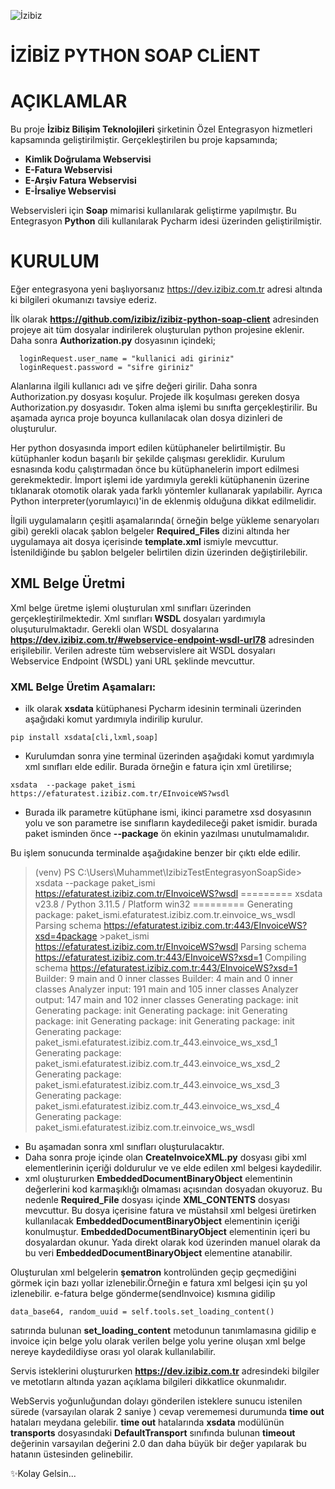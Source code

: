 

![İzibiz](https://izibiz.com.tr/wp-content/uploads/2022/11/400dpiLogo_trns.webp)

# İZİBİZ PYTHON SOAP CLİENT
# AÇIKLAMLAR

Bu proje **İzibiz Bilişim Teknolojileri** şirketinin Özel Entegrasyon hizmetleri kapsamında geliştirilmiştir. Gerçekleştirilen bu proje kapsamında;
 - **Kimlik Doğrulama Webservisi**
 - **E-Fatura Webservisi**
 - **E-Arşiv Fatura Webservisi**
 - **E-İrsaliye Webservisi**

 
Webservisleri için **Soap** mimarisi kullanılarak  geliştirme yapılmıştır. Bu Entegrasyon **Python** dili kullanılarak Pycharm idesi üzerinden geliştirilmiştir.

# KURULUM
Eğer entegrasyona yeni başlıyorsanız https://dev.izibiz.com.tr adresi altında ki bilgileri okumanızı tavsiye ederiz.

İlk olarak **https://github.com/izibiz/izibiz-python-soap-client** adresinden projeye ait tüm dosyalar indirilerek oluşturulan python projesine eklenir. Daha sonra **Authorization.py** dosyasının içindeki;
```
  loginRequest.user_name = "kullanici adi giriniz"
  loginRequest.password = "sifre giriniz"
  ```
Alanlarına ilgili kullanıcı adı ve şifre değeri girilir. Daha sonra Authorization.py dosyası koşulur. Projede ilk koşulması gereken dosya Authorization.py dosyasıdır. Token alma işlemi bu sınıfta gerçekleştirilir.  Bu aşamada ayrıca proje boyunca kullanılacak olan dosya dizinleri de oluşturulur.

Her python dosyasında import edilen kütüphaneler belirtilmiştir. Bu kütüphanler kodun başarılı bir şekilde çalışması gereklidir. Kurulum esnasında kodu çalıştırmadan önce bu kütüphanelerin import edilmesi gerekmektedir. İmport işlemi ide yardımıyla gerekli kütüphanenin üzerine tıklanarak otomotik olarak yada farklı yöntemler kullanarak yapılabilir. Ayrıca Python interpreter(yorumlayıcı)'in de eklenmiş olduğuna dikkat edilmelidir.

İlgili uygulamaların çeşitli aşamalarında( örneğin belge yükleme senaryoları gibi) gerekli olacak şablon belgeler **Required_Files** dizini altında her uygulamaya ait dosya içerisinde **template.xml** ismiyle mevcuttur. İstenildiğinde bu şablon belgeler belirtilen dizin üzerinden değiştirilebilir.

## XML Belge Üretmi
Xml belge üretme işlemi oluşturulan xml sınıfları üzerinden gerçekleştirilmektedir. Xml sınıfları **WSDL** dosyaları yardımıyla oluşuturulmaktadır. Gerekli olan WSDL dosyalarına **https://dev.izibiz.com.tr/#webservice-endpoint-wsdl-url78** adresinden erişilebilir. Verilen adreste tüm webservislere ait WSDL dosyaları Webservice Endpoint (WSDL) yani URL şeklinde mevcuttur.

### XML Belge Üretim Aşamaları:
- ilk olarak **xsdata** kütüphanesi Pycharm idesinin terminali üzerinden aşağıdaki komut yardımıyla indirilip kurulur.
```
pip install xsdata[cli,lxml,soap]
```
- Kurulumdan sonra yine terminal üzerinden aşağıdaki komut yardımıyla xml sınıfları elde edilir. Burada örneğin e fatura için xml üretilirse;
```
xsdata  --package paket_ismi  https://efaturatest.izibiz.com.tr/EInvoiceWS?wsdl
```
- Burada ilk parametre kütüphane ismi, ikinci parametre xsd dosyasının yolu ve son parametre ise sınıfların kaydedileceği paket ismidir. burada paket isminden önce **--package** ön ekinin yazılması unutulmamalıdır.

Bu işlem sonucunda terminalde aşağıdakine benzer bir çıktı elde edilir.
>(venv) PS C:\Users\Muhammet\IzibizTestEntegrasyonSoapSide> xsdata  --package paket_ismi  https://efaturatest.izibiz.com.tr/EInvoiceWS?wsdl
>========= xsdata v23.8 / Python 3.11.5 / Platform win32 =========
>Generating package: paket_ismi.efaturatest.izibiz.com.tr.einvoice_ws_wsdl
>Parsing schema https://efaturatest.izibiz.com.tr:443/EInvoiceWS?xsd=4package >paket_ismi  https://efaturatest.izibiz.com.tr/EInvoiceWS?wsdl 
>Parsing schema https://efaturatest.izibiz.com.tr:443/EInvoiceWS?xsd=1
>Compiling schema https://efaturatest.izibiz.com.tr:443/EInvoiceWS?xsd=1
>Builder: 9 main and 0 inner classes
>Builder: 4 main and 0 inner classes
>Analyzer input: 191 main and 105 inner classes
>Analyzer output: 147 main and 102 inner classes
>Generating package: init
>Generating package: init
>Generating package: init
>Generating package: init
>Generating package: init
>Generating package: init
>Generating package: paket_ismi.efaturatest.izibiz.com.tr_443.einvoice_ws_xsd_1
>Generating package: paket_ismi.efaturatest.izibiz.com.tr_443.einvoice_ws_xsd_2
>Generating package: paket_ismi.efaturatest.izibiz.com.tr_443.einvoice_ws_xsd_3
>Generating package: paket_ismi.efaturatest.izibiz.com.tr_443.einvoice_ws_xsd_4
>Generating package: paket_ismi.efaturatest.izibiz.com.tr.einvoice_ws_wsdl

- Bu aşamadan sonra xml sınıfları oluşturulacaktır.
- Daha sonra proje içinde olan **CreateInvoiceXML.py** dosyası gibi xml elementlerinin içeriği doldurulur ve ve elde edilen xml belgesi kaydedilir.
- xml oluştururken **EmbeddedDocumentBinaryObject** elementinin değerlerini kod karmaşıklığı olmaması açısından dosyadan okuyoruz. Bu nedenle **Required_File** dosyası içinde **XML_CONTENTS** dosyası mevcuttur. Bu dosya içerisine  fatura ve müstahsil xml belgesi üretirken kullanılacak **EmbeddedDocumentBinaryObject** elementinin içeriği konulmuştur. **EmbeddedDocumentBinaryObject** elementinin içeri bu dosyalardan okunur. Yada direkt olarak kod üzerinden manuel olarak da bu veri **EmbeddedDocumentBinaryObject** elementine atanabilir.

Oluşturulan xml belgelerin **şematron** kontrolünden geçip geçmediğini görmek için bazı yollar izlenebilir.Örneğin e fatura xml belgesi için şu yol izlenebilir.
e-fatura belge gönderme(sendInvoice) kısmına gidilip 
```
data_base64, random_uuid = self.tools.set_loading_content()
```
satırında bulunan **set_loading_content** metodunun tanımlamasına gidilip e invoice için belge yolu olarak verilen belge yolu yerine oluşan xml belge nereye kaydedildiyse orası yol olarak kullanılabilir.

Servis isteklerini oluştururken **https://dev.izibiz.com.tr** adresindeki bilgiler ve metotların altında yazan açıklama bilgileri dikkatlice okunmalıdır.

WebServis yoğunluğundan dolayı gönderilen isteklere sunucu istenilen sürede (varsayılan olarak 2 saniye ) cevap verememesi durumunda **time out** hataları meydana gelebilir. **time out** hatalarında **xsdata** modülünün **transports** dosyasındaki **DefaultTransport** sınıfında bulunan **timeout** değerinin varsayılan değerini 2.0 dan daha büyük bir değer yapılarak bu hatanın üstesinden gelinebilir.

✨Kolay Gelsin...

